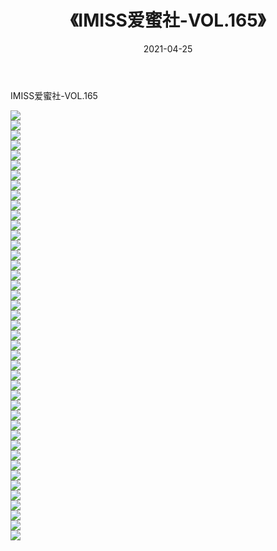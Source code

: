 ﻿---
layout: post
title:  《IMISS爱蜜社-VOL.165》
date:   2021-04-25
img: http://img.660000.xyz/Sharelink/网络美图/2021/IMISS爱蜜社-VOL.165/000.jpg
categories: [美女, 清纯, 唯美]
---

IMISS爱蜜社-VOL.165

  ![](http://img.660000.xyz/Sharelink/网络美图/2021/IMISS爱蜜社-VOL.165/001.jpg) <br> ![](http://img.660000.xyz/Sharelink/网络美图/2021/IMISS爱蜜社-VOL.165/002.jpg) <br> ![](http://img.660000.xyz/Sharelink/网络美图/2021/IMISS爱蜜社-VOL.165/003.jpg) <br> ![](http://img.660000.xyz/Sharelink/网络美图/2021/IMISS爱蜜社-VOL.165/004.jpg) <br> ![](http://img.660000.xyz/Sharelink/网络美图/2021/IMISS爱蜜社-VOL.165/005.jpg) <br> ![](http://img.660000.xyz/Sharelink/网络美图/2021/IMISS爱蜜社-VOL.165/006.jpg) <br> ![](http://img.660000.xyz/Sharelink/网络美图/2021/IMISS爱蜜社-VOL.165/007.jpg) <br> ![](http://img.660000.xyz/Sharelink/网络美图/2021/IMISS爱蜜社-VOL.165/008.jpg) <br> ![](http://img.660000.xyz/Sharelink/网络美图/2021/IMISS爱蜜社-VOL.165/009.jpg) <br> ![](http://img.660000.xyz/Sharelink/网络美图/2021/IMISS爱蜜社-VOL.165/010.jpg) <br> ![](http://img.660000.xyz/Sharelink/网络美图/2021/IMISS爱蜜社-VOL.165/011.jpg) <br> ![](http://img.660000.xyz/Sharelink/网络美图/2021/IMISS爱蜜社-VOL.165/012.jpg) <br> ![](http://img.660000.xyz/Sharelink/网络美图/2021/IMISS爱蜜社-VOL.165/013.jpg) <br> ![](http://img.660000.xyz/Sharelink/网络美图/2021/IMISS爱蜜社-VOL.165/014.jpg) <br> ![](http://img.660000.xyz/Sharelink/网络美图/2021/IMISS爱蜜社-VOL.165/015.jpg) <br> ![](http://img.660000.xyz/Sharelink/网络美图/2021/IMISS爱蜜社-VOL.165/016.jpg) <br> ![](http://img.660000.xyz/Sharelink/网络美图/2021/IMISS爱蜜社-VOL.165/017.jpg) <br> ![](http://img.660000.xyz/Sharelink/网络美图/2021/IMISS爱蜜社-VOL.165/018.jpg) <br> ![](http://img.660000.xyz/Sharelink/网络美图/2021/IMISS爱蜜社-VOL.165/019.jpg) <br> ![](http://img.660000.xyz/Sharelink/网络美图/2021/IMISS爱蜜社-VOL.165/020.jpg) <br> ![](http://img.660000.xyz/Sharelink/网络美图/2021/IMISS爱蜜社-VOL.165/021.jpg) <br> ![](http://img.660000.xyz/Sharelink/网络美图/2021/IMISS爱蜜社-VOL.165/022.jpg) <br> ![](http://img.660000.xyz/Sharelink/网络美图/2021/IMISS爱蜜社-VOL.165/023.jpg) <br> ![](http://img.660000.xyz/Sharelink/网络美图/2021/IMISS爱蜜社-VOL.165/024.jpg) <br> ![](http://img.660000.xyz/Sharelink/网络美图/2021/IMISS爱蜜社-VOL.165/025.jpg) <br> ![](http://img.660000.xyz/Sharelink/网络美图/2021/IMISS爱蜜社-VOL.165/026.jpg) <br> ![](http://img.660000.xyz/Sharelink/网络美图/2021/IMISS爱蜜社-VOL.165/027.jpg) <br> ![](http://img.660000.xyz/Sharelink/网络美图/2021/IMISS爱蜜社-VOL.165/028.jpg) <br> ![](http://img.660000.xyz/Sharelink/网络美图/2021/IMISS爱蜜社-VOL.165/029.jpg) <br> ![](http://img.660000.xyz/Sharelink/网络美图/2021/IMISS爱蜜社-VOL.165/030.jpg) <br> ![](http://img.660000.xyz/Sharelink/网络美图/2021/IMISS爱蜜社-VOL.165/031.jpg) <br> ![](http://img.660000.xyz/Sharelink/网络美图/2021/IMISS爱蜜社-VOL.165/032.jpg) <br> ![](http://img.660000.xyz/Sharelink/网络美图/2021/IMISS爱蜜社-VOL.165/033.jpg) <br> ![](http://img.660000.xyz/Sharelink/网络美图/2021/IMISS爱蜜社-VOL.165/034.jpg) <br> ![](http://img.660000.xyz/Sharelink/网络美图/2021/IMISS爱蜜社-VOL.165/035.jpg) <br> ![](http://img.660000.xyz/Sharelink/网络美图/2021/IMISS爱蜜社-VOL.165/036.jpg) <br> ![](http://img.660000.xyz/Sharelink/网络美图/2021/IMISS爱蜜社-VOL.165/037.jpg) <br> ![](http://img.660000.xyz/Sharelink/网络美图/2021/IMISS爱蜜社-VOL.165/038.jpg) <br> ![](http://img.660000.xyz/Sharelink/网络美图/2021/IMISS爱蜜社-VOL.165/039.jpg) <br> ![](http://img.660000.xyz/Sharelink/网络美图/2021/IMISS爱蜜社-VOL.165/040.jpg) <br> ![](http://img.660000.xyz/Sharelink/网络美图/2021/IMISS爱蜜社-VOL.165/041.jpg) <br> ![](http://img.660000.xyz/Sharelink/网络美图/2021/IMISS爱蜜社-VOL.165/042.jpg) <br> ![](http://img.660000.xyz/Sharelink/网络美图/2021/IMISS爱蜜社-VOL.165/043.jpg) <br>